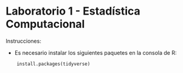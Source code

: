 # Laboratorio 1 - Estadística Computacional

Instrucciones:

* Es necesario instalar los siguientes paquetes en la consola de R:
```
    install.packages(tidyverse)
```